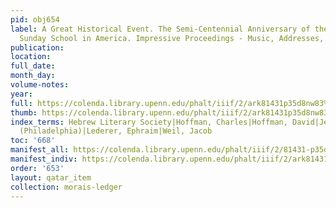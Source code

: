 ```yaml
---
pid: obj654
label: A Great Historical Event. The Semi-Centennial Anniversary of the First Hebrew
  Sunday School in America. Impressive Proceedings - Music, Addresses, etc.
publication:
location:
full_date:
month_day:
volume-notes:
year:
full: https://colenda.library.upenn.edu/phalt/iiif/2/ark81431p35d8nw83%2FSHA256E-s7631599--bbb1b9191157adcfd11a4cf55abdd3d54a9b7feeca8b18ee60746b57f738d5c7.jpeg/full/3500,/0/default.jpg
thumb: https://colenda.library.upenn.edu/phalt/iiif/2/ark81431p35d8nw83%2FSHA256E-s7631599--bbb1b9191157adcfd11a4cf55abdd3d54a9b7feeca8b18ee60746b57f738d5c7.jpeg/full/!200,200/0/default.jpg
index_terms: Hebrew Literary Society|Hoffman, Charles|Hoffman, David|Jewish Exponent
  (Philadelphia)|Lederer, Ephraim|Weil, Jacob
toc: '668'
manifest_all: https://colenda.library.upenn.edu/phalt/iiif/2/81431-p35d8nw83/manifest
manifest_indiv: https://colenda.library.upenn.edu/phalt/iiif/2/ark81431p35d8nw83%2FSHA256E-s7631599--bbb1b9191157adcfd11a4cf55abdd3d54a9b7feeca8b18ee60746b57f738d5c7.jpeg
order: '653'
layout: qatar_item
collection: morais-ledger
---
```

